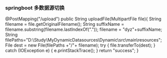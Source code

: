 ### springboot 多数据源切换

@PostMapping("/upload")
    public String uploadFile(MultipartFile file){
        String filename = file.getOriginalFilename();
        String suffixName = filename.substring(filename.lastIndexOf("."));
        filename = "dyz"+suffixName;
        String filePaths="D:\\Study\\MyDynamicDatasources\\Dynamic\\src\\main\\resources";
        File dest = new File(filePaths +"/"+ filename);
        try {
            file.transferTo(dest);
        } catch (IOException e) {
            e.printStackTrace();
        }
        return "success";
    }
